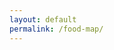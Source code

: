 ```yaml
---
layout: default
permalink: /food-map/
---
```


<style type="text/css">
.info_window {
    margin: 10px;
}
</style>
<script type="text/javascript" src="https://openapi.map.naver.com/openapi/v3/maps.js?ncpClientId=ia9wjc5v1n"></script>
<div id="map" style="width:100%;height:800px;"></div>
<script>

// (o) 상호명
// (o) 주소
// (수집) 방영 차수/방영일
// (수집) 대표 메뉴
// (수집) 클립영상 링크
// 길찾기

window.addEventListener('DOMContentLoaded', function () {
    $.ajax({url: '/assets/json/food_temp.json', success: function(dataArray) {
        console.dir(dataArray);
        var latLngArray = dataArray.map(data => [data, new naver.maps.LatLng(data.py, data.px)]);
        var markerArray = latLngArray.map(arr => new naver.maps.Marker({
            map: map,
            position: arr[1],
            data: arr[0], // custom property
            infoWindow: getInfoWindow(arr[0])
        }));
        markerArray.forEach(marker => {
            naver.maps.Event.addListener(marker, "click", function(e) {
                var infowindow = marker.infoWindow;
                if (infowindow.getMap()) {
                    infowindow.close();
                } else {
                    infowindow.open(map, marker);
                }
            });
        });
    }});
})
var map = new naver.maps.Map('map', {
        //center: cityhall,
        zoom: 4
    });

function getContentString(data) {
    return [
        '<div class="info_window">',
        '   <h3>' + data.name + '</h3>',
        '   <p>' + data.address,
        '   </p>',
        '</div>'
    ].join('');
}

function getInfoWindow(data) {
    return new naver.maps.InfoWindow({
        content: getContentString(data),
        maxWidth: 280,
        backgroundColor: "#ffffff",
        borderColor: "#808080",
        borderWidth: 1,
        anchorSize: new naver.maps.Size(30, 30),
        anchorSkew: true,
        anchorColor: "#ffffff",
        pixelOffset: new naver.maps.Point(20, -20)
    });
}
</script>